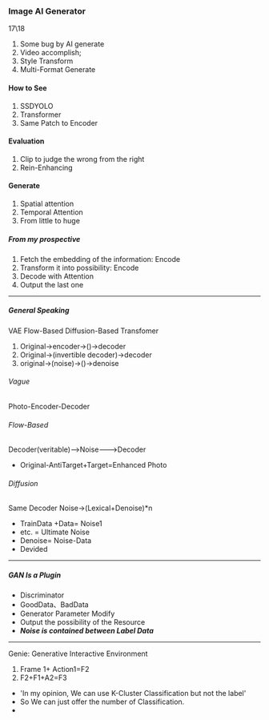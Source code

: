 ### Image AI Generator
17\18
1. Some bug by AI generate
2. Video accomplish;
3. Style Transform
4. Multi-Format Generate
#### How to See
1. SSDYOLO
2.  Transformer
3. Same Patch to Encoder
#### Evaluation
1. Clip to judge the wrong from the right
2. Rein-Enhancing
#### Generate
1. Spatial attention
2. Temporal Attention
3. From little to huge
##### From my prospective
1. Fetch the embedding of the information: Encode
2. Transform it into possibility: Encode
3. Decode with Attention
4. Output the last one
-----
##### General Speaking
VAE Flow-Based Diffusion-Based Transfomer
1. Original->encoder->()->decoder
2. Original->(invertible decoder)->decoder
3. original->(noise)->()->denoise
###### Vague
Photo-Encoder-Decoder
###### Flow-Based
Decoder(veritable)-->Noise--->Decoder
- Original-AntiTarget+Target=Enhanced Photo
###### Diffusion
Same Decoder
Noise->(Lexical+Denoise)*n
- TrainData +Data= Noise1
- etc. = Ultimate Noise
- Denoise= Noise-Data
- Devided
-----
##### GAN Is a Plugin
- Discriminator
- GoodData、BadData
- Generator Parameter Modify
- Output the possibility of the Resource
- ***Noise is contained between Label Data***
-----
Genie: Generative Interactive Environment
1. Frame 1+ Action1=F2
2. F2+F1+A2=F3
-   'In my opinion, We can use K-Cluster Classification but not the label'
-   So We can just offer the number of Classification.
-   
